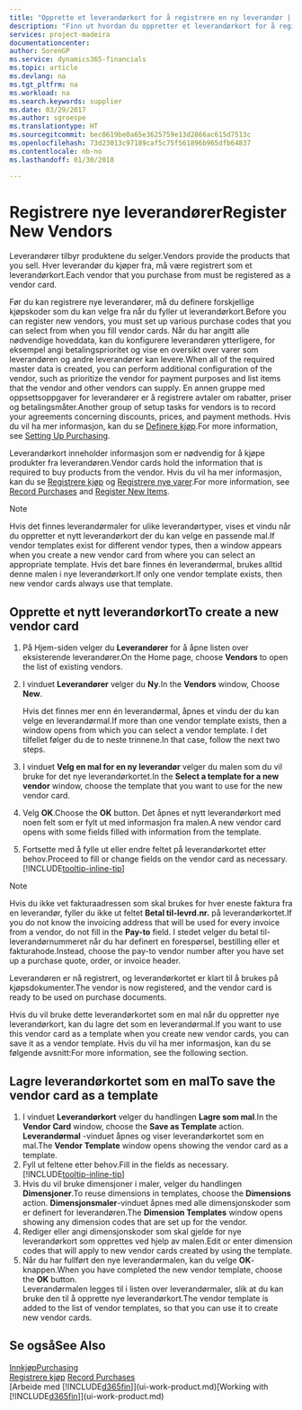 ```yaml
---
title: "Opprette et leverandørkort for å registrere en ny leverandør | Microsoft-dokumentasjon"
description: "Finn ut hvordan du oppretter et leverandørkort for å registrere en ny leverandør."
services: project-madeira
documentationcenter: 
author: SorenGP
ms.service: dynamics365-financials
ms.topic: article
ms.devlang: na
ms.tgt_pltfrm: na
ms.workload: na
ms.search.keywords: supplier
ms.date: 03/29/2017
ms.author: sgroespe
ms.translationtype: HT
ms.sourcegitcommit: bec0619be0a65e3625759e13d2866ac615d7513c
ms.openlocfilehash: 73d23013c97189caf5c75f561896b965dfb64837
ms.contentlocale: nb-no
ms.lasthandoff: 01/30/2018

---
```

# <a name="register-new-vendors"></a><span data-ttu-id="fc01a-103">Registrere nye leverandører</span><span class="sxs-lookup"><span data-stu-id="fc01a-103">Register New Vendors</span></span>
<span data-ttu-id="fc01a-104">Leverandører tilbyr produktene du selger.</span><span class="sxs-lookup"><span data-stu-id="fc01a-104">Vendors provide the products that you sell.</span></span> <span data-ttu-id="fc01a-105">Hver leverandør du kjøper fra, må være registrert som et leverandørkort.</span><span class="sxs-lookup"><span data-stu-id="fc01a-105">Each vendor that you purchase from must be registered as a vendor card.</span></span>

<span data-ttu-id="fc01a-106">Før du kan registrere nye leverandører, må du definere forskjellige kjøpskoder som du kan velge fra når du fyller ut leverandørkort.</span><span class="sxs-lookup"><span data-stu-id="fc01a-106">Before you can register new vendors, you must set up various purchase codes that you can select from when you fill vendor cards.</span></span> <span data-ttu-id="fc01a-107">Når du har angitt alle nødvendige hoveddata, kan du konfigurere leverandøren ytterligere, for eksempel angi betalingsprioritet og vise en oversikt over varer som leverandøren og andre leverandører kan levere.</span><span class="sxs-lookup"><span data-stu-id="fc01a-107">When all of the required master data is created, you can perform additional configuration of the vendor, such as prioritize the vendor for payment purposes and list items that the vendor and other vendors can supply.</span></span> <span data-ttu-id="fc01a-108">En annen gruppe med oppsettsoppgaver for leverandører er å registrere avtaler om rabatter, priser og betalingsmåter.</span><span class="sxs-lookup"><span data-stu-id="fc01a-108">Another group of setup tasks for vendors is to record your agreements concerning discounts, prices, and payment methods.</span></span> <span data-ttu-id="fc01a-109">Hvis du vil ha mer informasjon, kan du se [Definere kjøp](purchasing-setup-purchasing.md).</span><span class="sxs-lookup"><span data-stu-id="fc01a-109">For more information, see [Setting Up Purchasing](purchasing-setup-purchasing.md).</span></span>

<span data-ttu-id="fc01a-110">Leverandørkort inneholder informasjon som er nødvendig for å kjøpe produkter fra leverandøren.</span><span class="sxs-lookup"><span data-stu-id="fc01a-110">Vendor cards hold the information that is required to buy products from the vendor.</span></span> <span data-ttu-id="fc01a-111">Hvis du vil ha mer informasjon, kan du se [Registrere kjøp](purchasing-how-record-purchases.md) og [Registrere nye varer](inventory-how-register-new-items.md).</span><span class="sxs-lookup"><span data-stu-id="fc01a-111">For more information, see [Record Purchases](purchasing-how-record-purchases.md) and [Register New Items](inventory-how-register-new-items.md).</span></span>

> [!NOTE]  
>   <span data-ttu-id="fc01a-112">Hvis det finnes leverandørmaler for ulike leverandørtyper, vises et vindu når du oppretter et nytt leverandørkort der du kan velge en passende mal.</span><span class="sxs-lookup"><span data-stu-id="fc01a-112">If vendor templates exist for different vendor types, then a window appears when you create a new vendor card from where you can select an appropriate template.</span></span> <span data-ttu-id="fc01a-113">Hvis det bare finnes én leverandørmal, brukes alltid denne malen i nye leverandørkort.</span><span class="sxs-lookup"><span data-stu-id="fc01a-113">If only one vendor template exists, then new vendor cards always use that template.</span></span>

## <a name="to-create-a-new-vendor-card"></a><span data-ttu-id="fc01a-114">Opprette et nytt leverandørkort</span><span class="sxs-lookup"><span data-stu-id="fc01a-114">To create a new vendor card</span></span>
1. <span data-ttu-id="fc01a-115">På Hjem-siden velger du **Leverandører** for å åpne listen over eksisterende leverandører.</span><span class="sxs-lookup"><span data-stu-id="fc01a-115">On the Home page, choose **Vendors** to open the list of existing vendors.</span></span>  
2. <span data-ttu-id="fc01a-116">I vinduet **Leverandører** velger du **Ny**.</span><span class="sxs-lookup"><span data-stu-id="fc01a-116">In the **Vendors** window, Choose **New**.</span></span>

    <span data-ttu-id="fc01a-117">Hvis det finnes mer enn én leverandørmal, åpnes et vindu der du kan velge en leverandørmal.</span><span class="sxs-lookup"><span data-stu-id="fc01a-117">If more than one vendor template exists, then a window opens from which you can select a vendor template.</span></span> <span data-ttu-id="fc01a-118">I det tilfellet følger du de to neste trinnene.</span><span class="sxs-lookup"><span data-stu-id="fc01a-118">In that case, follow the next two steps.</span></span>
3. <span data-ttu-id="fc01a-119">I vinduet **Velg en mal for en ny leverandør** velger du malen som du vil bruke for det nye leverandørkortet.</span><span class="sxs-lookup"><span data-stu-id="fc01a-119">In the **Select a template for a new vendor** window, choose the template that you want to use for the new vendor card.</span></span>
4. <span data-ttu-id="fc01a-120">Velg **OK**.</span><span class="sxs-lookup"><span data-stu-id="fc01a-120">Choose the **OK** button.</span></span> <span data-ttu-id="fc01a-121">Det åpnes et nytt leverandørkort med noen felt som er fylt ut med informasjon fra malen.</span><span class="sxs-lookup"><span data-stu-id="fc01a-121">A new vendor card opens with some fields filled with information from the template.</span></span>
5. <span data-ttu-id="fc01a-122">Fortsette med å fylle ut eller endre feltet på leverandørkortet etter behov.</span><span class="sxs-lookup"><span data-stu-id="fc01a-122">Proceed to fill or change fields on the vendor card as necessary.</span></span> [!INCLUDE[tooltip-inline-tip](includes/tooltip-inline-tip_md.md)]

> [!NOTE]  
>   <span data-ttu-id="fc01a-123">Hvis du ikke vet fakturaadressen som skal brukes for hver eneste faktura fra en leverandør, fyller du ikke ut feltet **Betal til-levrd.nr.** på leverandørkortet.</span><span class="sxs-lookup"><span data-stu-id="fc01a-123">If you do not know the invoicing address that will be used for every invoice from a vendor, do not fill in the **Pay-to** field.</span></span> <span data-ttu-id="fc01a-124">I stedet velger du betal til-leverandørnummeret når du har definert en forespørsel, bestilling eller et fakturahode.</span><span class="sxs-lookup"><span data-stu-id="fc01a-124">Instead, choose the pay-to vendor number after you have set up a purchase quote, order, or invoice header.</span></span>

<span data-ttu-id="fc01a-125">Leverandøren er nå registrert, og leverandørkortet er klart til å brukes på kjøpsdokumenter.</span><span class="sxs-lookup"><span data-stu-id="fc01a-125">The vendor is now registered, and the vendor card is ready to be used on purchase documents.</span></span>

<span data-ttu-id="fc01a-126">Hvis du vil bruke dette leverandørkortet som en mal når du oppretter nye leverandørkort, kan du lagre det som en leverandørmal.</span><span class="sxs-lookup"><span data-stu-id="fc01a-126">If you want to use this vendor card as a template when you create new vendor cards, you can save it as a vendor template.</span></span> <span data-ttu-id="fc01a-127">Hvis du vil ha mer informasjon, kan du se følgende avsnitt:</span><span class="sxs-lookup"><span data-stu-id="fc01a-127">For more information, see the following section.</span></span>

## <a name="to-save-the-vendor-card-as-a-template"></a><span data-ttu-id="fc01a-128">Lagre leverandørkortet som en mal</span><span class="sxs-lookup"><span data-stu-id="fc01a-128">To save the vendor card as a template</span></span>
1. <span data-ttu-id="fc01a-129">I vinduet **Leverandørkort** velger du handlingen **Lagre som mal**.</span><span class="sxs-lookup"><span data-stu-id="fc01a-129">In the **Vendor Card** window, choose the **Save as Template** action.</span></span> <span data-ttu-id="fc01a-130">**Leverandørmal**  -vinduet åpnes og viser leverandørkortet som en mal.</span><span class="sxs-lookup"><span data-stu-id="fc01a-130">The **Vendor Template** window opens showing the vendor card as a template.</span></span>
2. <span data-ttu-id="fc01a-131">Fyll ut feltene etter behov.</span><span class="sxs-lookup"><span data-stu-id="fc01a-131">Fill in the fields as necessary.</span></span> [!INCLUDE[tooltip-inline-tip](includes/tooltip-inline-tip_md.md)]
3. <span data-ttu-id="fc01a-132">Hvis du vil bruke dimensjoner i maler, velger du handlingen **Dimensjoner**.</span><span class="sxs-lookup"><span data-stu-id="fc01a-132">To reuse dimensions in templates, choose the **Dimensions** action.</span></span> <span data-ttu-id="fc01a-133">**Dimensjonsmaler**-vinduet åpnes med alle dimensjonskoder som er definert for leverandøren.</span><span class="sxs-lookup"><span data-stu-id="fc01a-133">The **Dimension Templates** window opens showing any dimension codes that are set up for the vendor.</span></span>
4. <span data-ttu-id="fc01a-134">Rediger eller angi dimensjonskoder som skal gjelde for nye leverandørkort som opprettes ved hjelp av malen.</span><span class="sxs-lookup"><span data-stu-id="fc01a-134">Edit or enter dimension codes that will apply to new vendor cards created by using the template.</span></span>
5. <span data-ttu-id="fc01a-135">Når du har fullført den nye leverandørmalen, kan du velge **OK**-knappen.</span><span class="sxs-lookup"><span data-stu-id="fc01a-135">When you have completed the new vendor template, choose the **OK** button.</span></span>  
   <span data-ttu-id="fc01a-136">Leverandørmalen legges til i listen over leverandørmaler, slik at du kan bruke den til å opprette nye leverandørkort.</span><span class="sxs-lookup"><span data-stu-id="fc01a-136">The vendor template is added to the list of vendor templates, so that you can use it to create new vendor cards.</span></span>

## <a name="see-also"></a><span data-ttu-id="fc01a-137">Se også</span><span class="sxs-lookup"><span data-stu-id="fc01a-137">See Also</span></span>
[<span data-ttu-id="fc01a-138">Innkjøp</span><span class="sxs-lookup"><span data-stu-id="fc01a-138">Purchasing</span></span>](purchasing-manage-purchasing.md)  
<span data-ttu-id="fc01a-139">[Registrere kjøp](purchasing-how-record-purchases.md) </span><span class="sxs-lookup"><span data-stu-id="fc01a-139">[Record Purchases](purchasing-how-record-purchases.md) </span></span>  
<span data-ttu-id="fc01a-140">[Arbeide med [!INCLUDE[d365fin](includes/d365fin_md.md)]](ui-work-product.md)</span><span class="sxs-lookup"><span data-stu-id="fc01a-140">[Working with [!INCLUDE[d365fin](includes/d365fin_md.md)]](ui-work-product.md)</span></span>  

